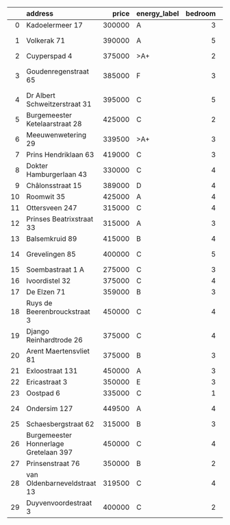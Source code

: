 |    | address                               |   price | energy_label   |   bedroom | city                   |   house_age |   house_id |
|---:|:--------------------------------------|--------:|:---------------|----------:|:-----------------------|------------:|-----------:|
|  0 | Kadoelermeer 17                       |  300000 | A              |         3 | rotterdam              |          38 |   43480430 |
|  1 | Volkerak 71                           |  390000 | A              |         5 | alphen-aan-den-rijn    |          53 |   43482401 |
|  2 | Cuyperspad 4                          |  375000 | >A+            |         2 | nootdorp               |          21 |   43489041 |
|  3 | Goudenregenstraat 65                  |  385000 | F              |         3 | capelle-aan-den-ijssel |          90 |   43482386 |
|  4 | Dr Albert Schweitzerstraat 31         |  395000 | C              |         5 | bergambacht            |          52 |   43481748 |
|  5 | Burgemeester Ketelaarstraat 28        |  425000 | C              |         2 | warmond                |          89 |   43480741 |
|  6 | Meeuwenwetering 29                    |  339500 | >A+            |         3 | hoogvliet-rotterdam    |          70 |   43480391 |
|  7 | Prins Hendriklaan 63                  |  419000 | C              |         3 | vlaardingen            |          86 |   43481187 |
|  8 | Dokter Hamburgerlaan 43               |  330000 | C              |         4 | boskoop                |          57 |   43480924 |
|  9 | Châlonsstraat 15                      |  389000 | D              |         4 | rotterdam              |          95 |   43489180 |
| 10 | Roomwit 35                            |  425000 | A              |         4 | zoetermeer             |          35 |   43480307 |
| 11 | Ottersveen 247                        |  315000 | C              |         4 | spijkenisse            |          51 |   43481345 |
| 12 | Prinses Beatrixstraat 33              |  315000 | A              |         3 | ridderkerk             |          63 |   43483595 |
| 13 | Balsemkruid 89                        |  415000 | B              |         4 | rotterdam              |          59 |   43489088 |
| 14 | Grevelingen 85                        |  400000 | C              |         5 | alphen-aan-den-rijn    |          53 |   43489286 |
| 15 | Soembastraat 1 A                      |  275000 | C              |         3 | dordrecht              |          84 |   43483977 |
| 16 | Ivoordistel 32                        |  375000 | C              |         4 | rotterdam              |          51 |   43482527 |
| 17 | De Elzen 71                           |  359000 | B              |         3 | lekkerkerk             |          43 |   43482776 |
| 18 | Ruys de Beerenbrouckstraat 3          |  450000 | C              |         4 | naaldwijk              |          38 |   43481263 |
| 19 | Django Reinhardtrode 26               |  375000 | C              |         4 | zoetermeer             |          45 |   43480355 |
| 20 | Arent Maertensvliet 81                |  375000 | B              |         3 | barendrecht            |          37 |   43480290 |
| 21 | Exloostraat 131                       |  450000 | A              |         3 | den-haag               |          29 |   43483548 |
| 22 | Ericastraat 3                         |  350000 | E              |         3 | monster                |          62 |   43482083 |
| 23 | Oostpad 6                             |  335000 | C              |         1 | katwijk-zh             |          27 |   43483094 |
| 24 | Ondersim 127                          |  449500 | A              |         4 | hoogvliet-rotterdam    |          19 |   43481133 |
| 25 | Schaesbergstraat 62                   |  315000 | B              |         3 | rotterdam              |          37 |   43480704 |
| 26 | Burgemeester Honnerlage Gretelaan 397 |  450000 | C              |         4 | schiedam               |          35 |   43481836 |
| 27 | Prinsenstraat 76                      |  350000 | B              |         2 | bodegraven             |          98 |   43489181 |
| 28 | van Oldenbarneveldstraat 13           |  319500 | C              |         4 | nieuw-beijerland       |          56 |   43481306 |
| 29 | Duyvenvoordestraat 3                  |  400000 | C              |         2 | monster                |          54 |   43483855 |